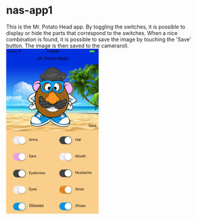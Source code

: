 # nas-app1

This is the Mr. Potato Head app. 
By toggling the switches, it is possible to display or hide the parts that correspond to the switches.
When a nice combination is found, it is possible to save the image by touching the 'Save' button.
The image is then saved to the cameraroll.
<img src="https://github.com/meltjh/nas-app1/raw/master/doc/mrpotatohead.png" width="250">
